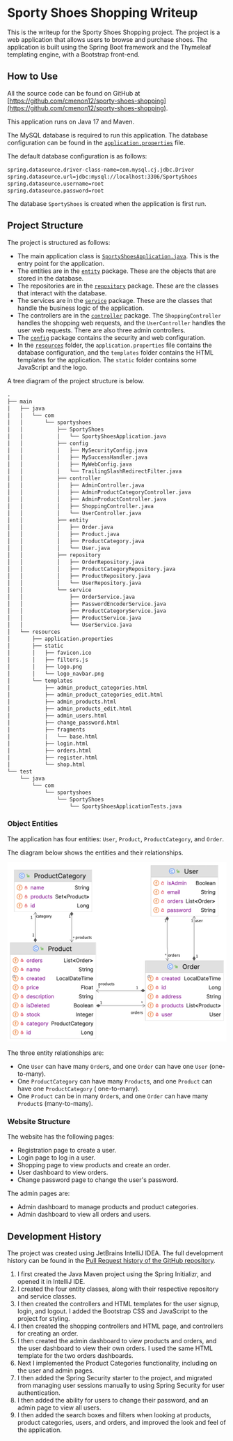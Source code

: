 # Sporty Shoes Shopping Writeup

This is the writeup for the Sporty Shoes Shopping project. The project is a web application that
allows users to browse and purchase shoes. The application is built using the Spring Boot framework
and the Thymeleaf templating engine, with a Bootstrap front-end.

## How to Use

All the source code can be found on GitHub
at [https://github.com/cmenon12/sporty-shoes-shopping](https://github.com/cmenon12/sporty-shoes-shopping).

This application runs on Java 17 and Maven.

The MySQL database is required to run this application. The database configuration can be found in
the [`application.properties`](./src/main/resources/application.properties) file.

The default database configuration is as follows:

```properties
spring.datasource.driver-class-name=com.mysql.cj.jdbc.Driver
spring.datasource.url=jdbc:mysql://localhost:3306/SportyShoes
spring.datasource.username=root
spring.datasource.password=root
```

The database `SportyShoes` is created when the application is first run.

## Project Structure

The project is structured as follows:

- The main application class
  is [`SportyShoesApplication.java`](./src/main/java/com/sportyshoes/SportyShoes/SportyShoesApplication.java).
  This is the entry point for the application.
- The entities are in the [`entity`](./src/main/java/com/sportyshoes/SportyShoes/entity) package.
  These are the objects that are stored in the database.
- The repositories are in the [`repository`](./src/main/java/com/sportyshoes/SportyShoes/repository)
  package. These are the classes that interact with the database.
- The services are in the [`service`](./src/main/java/com/sportyshoes/SportyShoes/service) package.
  These are the classes that handle the business logic of the application.
- The controllers are in the [`controller`](./src/main/java/com/sportyshoes/SportyShoes/controller)
  package. The `ShoppingController` handles the shopping web requests, and the `UserController`
  handles the
  user web requests. There are also three admin controllers.
- The [`config`](./src/main/java/com/sportyshoes/config) package contains the security and web
  configuration.
- In the [`resources`](./src/main/resources) folder, the `application.properties` file contains
  the database configuration, and the `templates` folder contains the HTML templates for the
  application. The `static` folder contains some JavaScript and the logo.

A tree diagram of the project structure is below.

```
.
├── main
│   ├── java
│   │   └── com
│   │       └── sportyshoes
│   │           ├── SportyShoes
│   │           │   └── SportyShoesApplication.java
│   │           ├── config
│   │           │   ├── MySecurityConfig.java
│   │           │   ├── MySuccessHandler.java
│   │           │   ├── MyWebConfig.java
│   │           │   └── TrailingSlashRedirectFilter.java
│   │           ├── controller
│   │           │   ├── AdminController.java
│   │           │   ├── AdminProductCategoryController.java
│   │           │   ├── AdminProductController.java
│   │           │   ├── ShoppingController.java
│   │           │   └── UserController.java
│   │           ├── entity
│   │           │   ├── Order.java
│   │           │   ├── Product.java
│   │           │   ├── ProductCategory.java
│   │           │   └── User.java
│   │           ├── repository
│   │           │   ├── OrderRepository.java
│   │           │   ├── ProductCategoryRepository.java
│   │           │   ├── ProductRepository.java
│   │           │   └── UserRepository.java
│   │           └── service
│   │               ├── OrderService.java
│   │               ├── PasswordEncoderService.java
│   │               ├── ProductCategoryService.java
│   │               ├── ProductService.java
│   │               └── UserService.java
│   └── resources
│       ├── application.properties
│       ├── static
│       │   ├── favicon.ico
│       │   ├── filters.js
│       │   ├── logo.png
│       │   └── logo_navbar.png
│       └── templates
│           ├── admin_product_categories.html
│           ├── admin_product_categories_edit.html
│           ├── admin_products.html
│           ├── admin_products_edit.html
│           ├── admin_users.html
│           ├── change_password.html
│           ├── fragments
│           │   └── base.html
│           ├── login.html
│           ├── orders.html
│           ├── register.html
│           └── shop.html
└── test
    └── java
        └── com
            └── sportyshoes
                └── SportyShoes
                    └── SportyShoesApplicationTests.java
```

### Object Entities

The application has four entities: `User`, `Product`, `ProductCategory`, and `Order`.

The diagram below shows the entities and their relationships.

![./screenshots/entity_diagram.png](./screenshots/entity_diagram.png)

The three entity relationships are:

- One `User` can have many `Order`s, and one `Order` can have one `User` (one-to-many).
- One `ProductCategory` can have many `Product`s, and one `Product` can have one `ProductCategory` (
  one-to-many).
- One `Product` can be in many `Order`s, and one `Order` can have many `Product`s (many-to-many).

### Website Structure

The website has the following pages:

- Registration page to create a user.
- Login page to log in a user.
- Shopping page to view products and create an order.
- User dashboard to view orders.
- Change password page to change the user's password.

The admin pages are:

- Admin dashboard to manage products and product categories.
- Admin dashboard to view all orders and users.

## Development History

The project was created using JetBrains IntelliJ IDEA. The full development history can be found in
the [Pull Request history of the GitHub repository](https://github.com/cmenon12/sporty-shoes-shopping/pulls?q=is%3Apr).

1. I first created the Java Maven project using the Spring Initializr, and opened it in IntelliJ
   IDE.
2. I created the four entity classes, along with their respective repository and service classes.
3. I then created the controllers and HTML templates for the user signup, login, and logout. I added
   the Bootstrap CSS and JavaScript to the project for styling.
4. I then created the shopping controllers and HTML page, and controllers for creating an order.
5. I then created the admin dashboard to view products and orders, and the user dashboard to view
   their own orders. I used the same HTML template for the two orders dashboards.
6. Next I implemented the Product Categories functionality, including on the user and admin pages.
7. I then added the Spring Security starter to the project, and migrated from managing user sessions
   manually to using Spring Security for user authentication.
8. I then added the ability for users to change their password, and an admin page to view all users.
9. I then added the search boxes and filters when looking at products, product categories, users,
   and orders, and improved the look and feel of the application.
